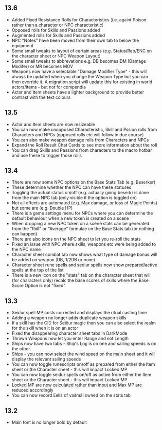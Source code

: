 ## 13.6
-  Added Fixed Resistance Rolls for Characteristics (i.e. againt Poison rather than a character or NPC characteristic)
-  Opposed rolls for Skills and Passions added
-  Augmented rolls for Skills and Passions added
-  NPC "Notes" have been moved from their own tab to below the equipment
-  Some small tweaks to layout of certain areas (e.g. Status/Rep/ENC on the character sheet or NPC Weapon Layout)
-  Some small tweaks to abbrevations e.g. DB becomes DM (Damage Modifer) or MR becomes MOV
-  Weapons now have a selectable "Damage Modifier Type" - this will always be updated when you change the Weapon Type but you can then override it.  A migration script will update this for existing in world actors/items - but not for compendia
-  Actor and Item sheets have a lighter background to provide better contrast with the text colours

## 13.5
-  Actor and Item sheets are now resizeable
-  You can now make unopposed Characteristic, Skill and Pssion rolls from Characters and NPCs (opposed rolls etc will follow in due course)
-  You can also make weapon damage rolls from Characters and NPCs
-  Expand the Roll Result Chat Cards to see more information about the roll
-  You can drag Skills and Passions from characters to the macro hotbar and use these to trigger those rolls

## 13.4
-  There are now some NPC options on the Base Stats Tab (e.g. Beserker)
-  These determine whether the NPC can have these statuses
-  Toggling the actual status on/off (e.g. actually going beserk) is done from the main NPC tab (only visible if the option is toggled on)
-  Not all effects are automated (e.g. Max damage, or loss of Magic Points) but some are (e.g. Double HP)
-  There is a game settings menu for NPCs where you can determine the default behaviour when a new token is created on a scene
-  When dropping a new NPC token on a scene stats can be generated from the "Roll" or "Average" formulae on the Base Stats tab (or nothing can happen)
-  There are also icons on the NPC sheet to let you re-roll the stats
-  Fixed an issue with NPC where skills, weapons etc were being added to the NPC name
-  Character sheet combat tab now shows what type of damage bonus will be added on weapon (DB, 1/2DB or none)
-  Character sheet rune spells and sediur spells now show prepared/active spells at the top of the list
-  There is a new icon on the "stats" tab on the character sheet that will (for characters only) recalc the base scores of skills where the Base Score Option is not "fixed"

## 13.3
- Seidur spell MP costs corrected and displays the ritual casting time
- Adding a weapon no longer adds duplicate weapon skills
- If a skill has the CID for Seiður magic then you can also select the realm for the skill when it is on an actor
- Fixed the disappearing character sheet tabs in DarkMode
- Thrown Weapons now let you enter Range and not Length
- Ships now have two tabs - Ship's Log is on one and sailing speeds is on the other.
- Ships - you can now select the wind speed on the main sheet and it will display the relevant sailing speeds
- You can now toggle runescripts on/off as prepared from either the Item sheet or the Character sheet - this will impact Locked MP
- You can now toggle seidur spells on/off as active from either the Item sheet or the Character sheet - this will impact Locked MP
- Locked MP are now calculated rather than input and Max MP are reduced accordingly
- You can now record Eells of vaðmál owned on the stats tab


## 13.2
- Main font is no longer bold by default